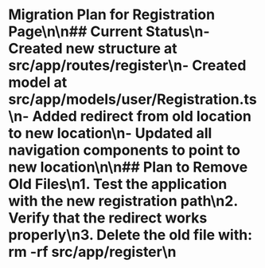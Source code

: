 # Migration Plan for Registration Page\n\n## Current Status\n- Created new structure at src/app/routes/register\n- Created model at src/app/models/user/Registration.ts\n- Added redirect from old location to new location\n- Updated all navigation components to point to new location\n\n## Plan to Remove Old Files\n1. Test the application with the new registration path\n2. Verify that the redirect works properly\n3. Delete the old file with: rm -rf src/app/register\n
